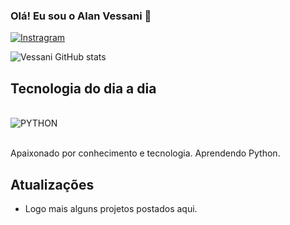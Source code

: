 ### Olá! Eu sou o Alan Vessani 🤙

[![Instragram](https://img.shields.io/badge/Instagram-E4405F?style=for-the-badge&logo=instagram&logoColor=white)]()

![Vessani GitHub stats](https://github-readme-stats.vercel.app/api?username=vessani&show_icons=true&theme=dracula)

## Tecnologia do dia a dia

<div style="display: inline_block"><br/>
        <img align="center" alt="PYTHON" src="https://img.shields.io/badge/Python-3776AB?style=for-the-badge&logo=python&logoColor=white"/>    
</div><br/>

Apaixonado por conhecimento e tecnologia. Aprendendo Python.

## Atualizações

- Logo mais alguns projetos postados aqui.

